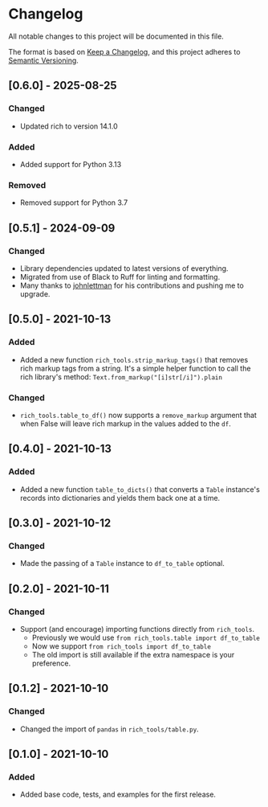 # Changelog

All notable changes to this project will be documented in this file.

The format is based on [Keep a Changelog](https://keepachangelog.com/en/1.0.0/),
and this project adheres to [Semantic Versioning](https://semver.org/spec/v2.0.0.html).

## [0.6.0] - 2025-08-25

### Changed

- Updated rich to version 14.1.0

### Added

- Added support for Python 3.13

### Removed

- Removed support for Python 3.7

## [0.5.1] - 2024-09-09

### Changed

- Library dependencies updated to latest versions of everything.
- Migrated from use of Black to Ruff for linting and formatting.
- Many thanks to [johnlettman](https://github.com/johnlettman) for his contributions and pushing me to upgrade.

## [0.5.0] - 2021-10-13

### Added

- Added a new function `rich_tools.strip_markup_tags()` that removes rich markup tags from a string. 
  It's a simple helper function to call the rich library's method: `Text.from_markup("[i]str[/i]").plain`

### Changed

- `rich_tools.table_to_df()` now supports a `remove_markup` argument that when False will leave rich markup in the
  values added to the `df`.


## [0.4.0] - 2021-10-13

### Added

- Added a new function `table_to_dicts()` that converts a `Table` instance's records into dictionaries and 
yields them back one at a time.


## [0.3.0] - 2021-10-12

### Changed

- Made the passing of a `Table` instance to `df_to_table` optional.


## [0.2.0] - 2021-10-11

### Changed

- Support (and encourage) importing functions directly from `rich_tools`.
  - Previously we would use `from rich_tools.table import df_to_table`
  - Now we support `from rich_tools import df_to_table`
  - The old import is still available if the extra namespace is your preference. 


## [0.1.2] - 2021-10-10

### Changed

- Changed the import of `pandas` in `rich_tools/table.py`.


## [0.1.0] - 2021-10-10

### Added

- Added base code, tests, and examples for the first release.
